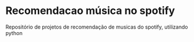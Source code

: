 # Recomendacao música no spotify
Repositório de projetos de recomendação de musicas do spotify, utilizando python
